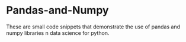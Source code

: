 # Pandas-and-Numpy
These are small code snippets that demonstrate the use of pandas and numpy libraries n data science for python.
